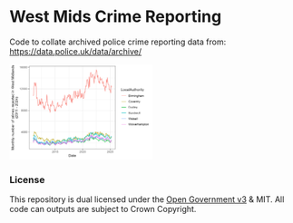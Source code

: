 # West Mids Crime Reporting

Code to collate archived police crime reporting data from: https://data.police.uk/data/archive/

<img src="output/crime-check.png" alt="The figure shows the number of reported crimes since 2011 in Birmingham, Coventry, Dudley, Sandwell, Walsall, and Wolverhampton. The number of monthly reports for most local authorities is consistently between 2000 and 4000. For Birmingham, the number of monthly reports is 8000 to 14000. " width="50%" />

### License

This repository is dual licensed under the [Open Government v3]([https://www.nationalarchives.gov.uk/doc/open-government-licence/version/3/) & MIT. All code can outputs are subject to Crown Copyright.
